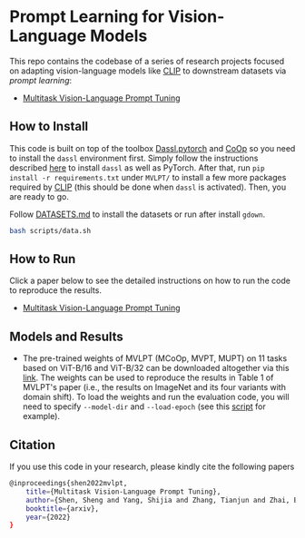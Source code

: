 # Prompt Learning for Vision-Language Models

This repo contains the codebase of a series of research projects focused on adapting vision-language models like [CLIP](https://arxiv.org/abs/2103.00020) to downstream datasets via *prompt learning*:

* [Multitask Vision-Language Prompt Tuning]()

## How to Install
This code is built on top of the toolbox [Dassl.pytorch](https://github.com/KaiyangZhou/Dassl.pytorch) and [CoOp](https://github.com/KaiyangZhou/CoOp) so you need to install the `dassl` environment first. Simply follow the instructions described [here](https://github.com/KaiyangZhou/Dassl.pytorch#installation) to install `dassl` as well as PyTorch. After that, run `pip install -r requirements.txt` under `MVLPT/` to install a few more packages required by [CLIP](https://github.com/openai/CLIP) (this should be done when `dassl` is activated). Then, you are ready to go.

Follow [DATASETS.md](DATASETS.md) to install the datasets or run after install `gdown`. 
```bash
bash scripts/data.sh
```

## How to Run

Click a paper below to see the detailed instructions on how to run the code to reproduce the results.

* [Multitask Vision-Language Prompt Tuning](MVLPT.md)

## Models and Results

- The pre-trained weights of MVLPT (MCoOp, MVPT, MUPT) on 11 tasks based on ViT-B/16 and ViT-B/32 can be downloaded altogether via this [link](https://drive.google.com/file/d/18ypxfd82RR0pizc5MM1ZWDYDk4j0BtPF/view?usp=sharing). The weights can be used to reproduce the results in Table 1 of MVLPT's paper (i.e., the results on ImageNet and its four variants with domain shift). To load the weights and run the evaluation code, you will need to specify `--model-dir` and `--load-epoch` (see this [script](https://github.com/sIncerass/MVLPT/blob/main/scripts/mvlpt/main_single_elevater_cut.sh) for example).

## Citation
If you use this code in your research, please kindly cite the following papers

```bash
@inproceedings{shen2022mvlpt,
    title={Multitask Vision-Language Prompt Tuning},
    author={Shen, Sheng and Yang, Shijia and Zhang, Tianjun and Zhai, Bohan and Gonzalez, Joseph E. and Keutzer, Kurt and Darrell, Trevor},
    booktitle={arxiv},
    year={2022}
}
```